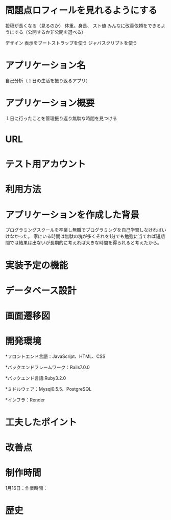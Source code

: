 # 問題点ロフィールを見れるようにする
投稿が長くなる（見るのか）
体重。身長、
スト値
みんなに改善依頼をできるようにする（公開するか非公開を選べる）

デザイン
表示をブートストラップを使う
ジャバスクリプトを使う



# アプリケーション名
自己分析（１日の生活を振り返るアプリ）

# アプリケーション概要
１日に行ったことを管理振り返り無駄な時間を見つける

# URL
# テスト用アカウント
# 利用方法
# アプリケーションを作成した背景
プログラミングスクールを卒業し無職でプログラミングを自己学習しなければいけなかった。
家にいる時間は無駄の塊が多くそれを1分でも勉強に当てれば短期間では結果は出ないが長期的に考えれば大きな時間を得られると考えたから。

# 実装予定の機能
# データベース設計
# 画面遷移図
# 開発環境
*フロントエンド言語：JavaScript、HTML、CSS

*バックエンドフレームワーク：Rails7.0.0 

*バックエンド言語:Ruby3.2.0

*ミドルウェア：Mysql0.5.5、PostgreSQL

*インフラ：Render

# 工夫したポイント
# 改善点
# 制作時間
1月16日：作業時間：
# 歴史

